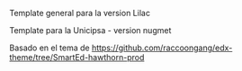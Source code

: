 Template general para la version Lilac

Template para la Unicipsa - version nugmet

Basado en el tema de https://github.com/raccoongang/edx-theme/tree/SmartEd-hawthorn-prod


